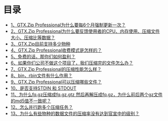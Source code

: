 # 目录    
- [1、GTX.Zip Professional为什么要每6个月强制更新一次？]()  
- [2、GTX.Zip Professional为什么要反馈使用者的CPU、内存使用、压缩文件大小、压缩比等数据？]()  
- [3、GTX.Zip目前支持多少物种]()  
- [4、GTX.Zip Professional收费模式是怎样的？]()  
- [5、免费的话，那你们如何盈利？]()  
- [6、如果你们公司不做这个项目了，我们压缩完的文件怎么办？]()  
- [7、GTX.Zip Professional的压缩性能怎么样？]()  
- [8、bin，rbin文件有什么作用？]()  
- [9、GTX.Zip Professional可以压缩哪些文件？]()  
- [10、是否支持STDIN 和 STDOUT]()  
- [11、为什么fq.gz压缩成fq.gz.gtz 然后再解压成fq.gz，为什么前后两个gz文件的md5值不一致呢？]()  
- [12、怎么并行跑多个压缩任务？]()  
- [13、为什么有些物种的数据文件的压缩率没有达到官宣中的级别？]()  
